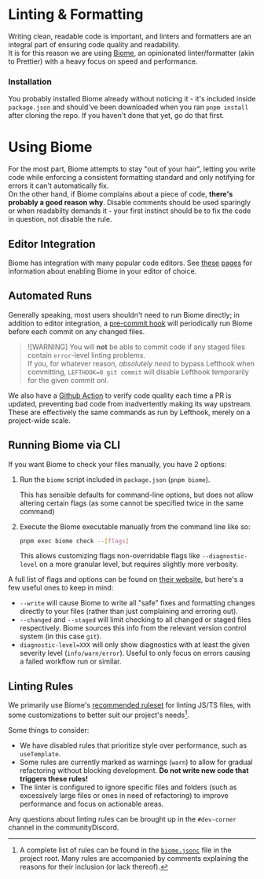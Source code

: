 # Linting & Formatting

Writing clean, readable code is important, and linters and formatters are an integral part of ensuring code quality and readability. \
It is for this reason we are using [Biome](https://biomejs.dev), an opinionated linter/formatter (akin to Prettier) with a heavy focus on speed and performance.

### Installation
You probably installed Biome already without noticing it - it's included inside `package.json` and should've been downloaded when you ran `pnpm install` after cloning the repo. If you haven't done that yet, go do that first.

# Using Biome

For the most part, Biome attempts to stay "out of your hair", letting you write code while enforcing a consistent formatting standard and only notifying for errors it can't automatically fix. \
On the other hand, if Biome complains about a piece of code, **there's probably a good reason why**. Disable comments should be used sparingly or when readabilty demands it - your first instinct should be to fix the code in question, not disable the rule.

## Editor Integration
Biome has integration with many popular code editors. See [these](https://biomejs.dev/guides/editors/first-party-extensions/) [pages](https://biomejs.dev/guides/editors/third-party-extensions/) for information about enabling Biome in your editor of choice.

## Automated Runs
Generally speaking, most users shouldn't need to run Biome directly; in addition to editor integration, a [pre-commit hook](../lefthook.yml) will periodically run Biome before each commit on any changed files.

> ![WARNING]
> You will **not** be able to commit code if any staged files contain `error`-level linting problems. \
> If you, for whatever reason, _absolutely need_ to bypass Lefthook when committing,
> `LEFTHOOK=0 git commit` will disable Lefthook temporarily for the given commit onl.

We also have a [Github Action](../.github/workflows/quality.yml) to verify code quality each time a PR is updated, preventing bad code from inadvertently making its way upstream. \
These are effectively the same commands as run by Lefthook, merely on a project-wide scale.

## Running Biome via CLI
If you want Biome to check your files manually, you have 2 options:
1. Run the `biome` script included in `package.json` (`pnpm biome`).

    This has sensible defaults for command-line options, but does not allow altering certain flags (as some cannot be specified twice in the same command)

2. Execute the Biome executable manually from the command line like so:
    ```sh
    pnpm exec biome check --[flags]
    ```
    This allows customizing flags non-overridable flags like `--diagnostic-level` on a more granular level, but requires slightly more verbosity.

A full list of flags and options can be found on [their website](https://biomejs.dev/reference/cli/), but here's a few useful ones to keep in mind:

- `--write` will cause Biome to write all "safe" fixes and formatting changes directly to your files (rather than just complaining and erroring out).
- `--changed` and `--staged` will limit checking to all changed or staged files respectively. Biome sources this info from the relevant version control system (in this case `git`).
- `diagnostic-level=XXX` will only show diagnostics with at least the given severity level (`info/warn/error`). Useful to only focus on errors causing a failed workflow run or similar.

## Linting Rules

We primarily use Biome's [recommended ruleset](https://biomejs.dev/linter/rules/) for linting JS/TS files, with some customizations to better suit our project's needs[^1].

Some things to consider:

- We have disabled rules that prioritize style over performance, such as `useTemplate`.
- Some rules are currently marked as warnings (`warn`) to allow for gradual refactoring without blocking development. **Do not write new code that triggers these rules!**
- The linter is configured to ignore specific files and folders (such as excessively large files or ones in need of refactoring) to improve performance and focus on actionable areas.

Any questions about linting rules can be brought up in the `#dev-corner` channel in the communityDiscord.

[^1]: A complete list of rules can be found in the [`biome.jsonc`](../biome.jsonc) file in the project root. Many rules are accompanied by comments explaining the reasons for their inclusion (or lack thereof).
